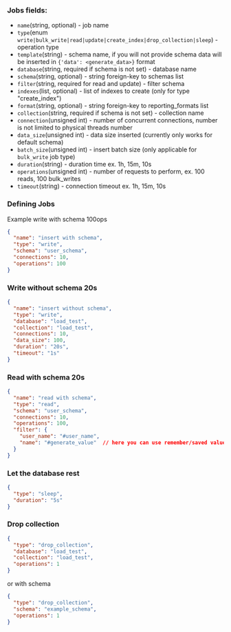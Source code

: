 
### Jobs fields:

- `name`(string, optional) - job name
- `type`(enum `write|bulk_write|read|update|create_index|drop_collection|sleep`) - operation type
- `template`(string) - schema name, if you will not provide schema data will be inserted in `{'data': <generate_data>}` format
- `database`(string, required if schema is not set) - database name
- `schema`(string, optional) - string foreign-key to schemas list
- `filter`(string, required for read and update) - filter schema
- `indexes`(list, optional) - list of indexes to create (only for type "create_index") 
- `format`(string, optional) - string foreign-key to reporting_formats list
- `collection`(string, required if schema is not set) - collection name
- `connection`(unsigned int) - number of concurrent connections, number is not limited to physical threads number
- `data_size`(unsigned int) - data size inserted (currently only works for default schema)
- `batch_size`(unsigned int) - insert batch size (only applicable for `bulk_write` job type)
- `duration`(string) - duration time ex. 1h, 15m, 10s
- `operations`(unsigned int) - number of requests to perform, ex. 100 reads, 100 bulk_writes
- `timeout`(string) - connection timeout ex. 1h, 15m, 10s


### Defining Jobs
Example write with schema 100ops

```json
{
  "name": "insert with schema",
  "type": "write",
  "schema": "user_schema",
  "connections": 10,
  "operations": 100
}
```

### Write without schema 20s

```json
{
  "name": "insert without schema",
  "type": "write",
  "database": "load_test",
  "collection": "load_test",
  "connections": 10,
  "data_size": 100,
  "duration": "20s",
  "timeout": "1s"
}
```

### Read with schema 20s

```json
{
  "name": "read with schema",
  "type": "read",
  "schema": "user_schema",
  "connections": 10,
  "operations": 100,
  "filter": {
    "user_name": "#user_name",
    "name": "#generate_value"  // here you can use remember/saved value as well as generated one
  }
}
```

### Let the database rest

```json
{
  "type": "sleep",
  "duration": "5s"
}
```

### Drop collection

```json
{
  "type": "drop_collection",
  "database": "load_test",
  "collection": "load_test",
  "operations": 1
}
```
or with schema
```json
{
  "type": "drop_collection",
  "schema": "example_schema",
  "operations": 1
}
```
